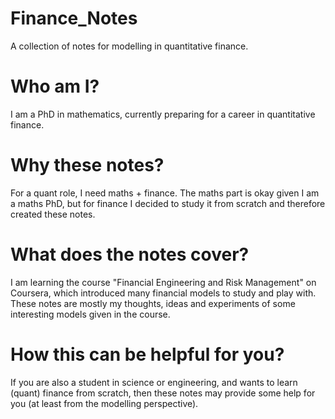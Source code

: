 # Finance_Notes
A collection of notes for modelling in quantitative finance.

# Who am I?
I am a PhD in mathematics, currently preparing for a career in quantitative finance.

# Why these notes?
For a quant role, I need maths + finance. The maths part is okay given I am a maths PhD, but for finance I decided to study it from scratch and therefore created these notes.

# What does the notes cover?
I am learning the course "Financial Engineering and Risk Management" on Coursera, which introduced many financial models to study and play with. These notes are mostly my thoughts, ideas and experiments of some interesting models given in the course. 

# How this can be helpful for you?
If you are also a student in science or engineering, and wants to learn (quant) finance from scratch, then these notes may provide some help for you (at least from the modelling perspective).   
